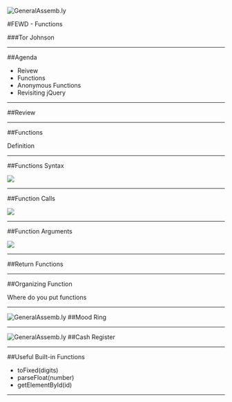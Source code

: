 ![GeneralAssemb.ly](../../img/icons/FEWD_Logo.png)

#FEWD - Functions

###Tor Johnson



---


##Agenda

*	Reivew
*	Functions
*	Anonymous Functions
*	Revisiting jQuery


---


##Review

---

##Functions

Definition

---

##Functions Syntax

![](../../img/unit_2/functions_syntax.png)

---

##Function Calls

![](../../img/unit_2/function_calls.png)

---

##Function Arguments

![](../../img/unit_2/argument_syntax.png)

---


##Return Functions

---

##Organizing Function 

Where do you put functions

---

![GeneralAssemb.ly](../../img/icons/code_along.png)
##Mood Ring

---

![GeneralAssemb.ly](../../img/icons/exercise_icon_md.png)
##Cash Register

---

##Useful Built-in Functions

* toFixed(digits)
* parseFloat(number)
* getElementById(id)


---
